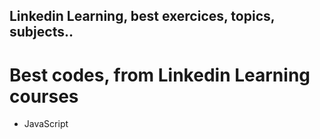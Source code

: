 ## Linkedin Learning, best exercices, topics, subjects..

# Best codes, from Linkedin Learning courses

- JavaScript
